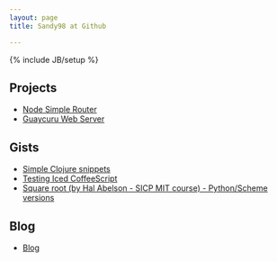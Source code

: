 ```yaml
---
layout: page
title: Sandy98 at Github

---
```

{% include JB/setup %}

    
## Projects
* [Node Simple Router](http://sandy98.github.com/node-simple-router)
* [Guaycuru Web Server](https://github.com/sandy98/guaycuru)


## Gists
<ul>
    <li><a href="https://gist.github.com/989424">Simple Clojure snippets</a></li>
    <li><a href="https://gist.github.com/2514318">Testing Iced CoffeeScript</a></li>
    <li><a href="https://gist.github.com/2575074">Square root (by Hal Abelson - SICP MIT course) - Python/Scheme versions</a></li>
</ul>

## Blog
* [Blog](blog.html)


